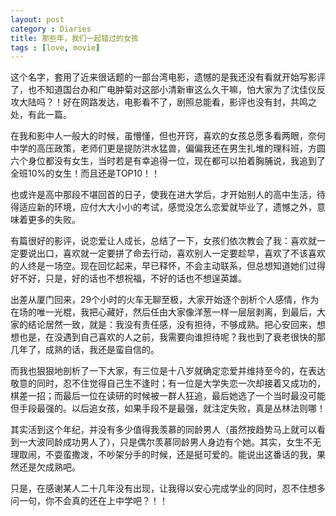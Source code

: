 ```yaml
---
layout: post
category : Diaries
title: 那些年，我们一起错过的女孩
tags : [love, movie]
---
```



这个名字，套用了近来很话题的一部台湾电影，遗憾的是我还没有看就开始写影评了，也不知道国台办和广电肿菊对这部小清新审这么久干嘛，怕大家为了沈佳仪反攻大陆吗？！好在网路发达，电影看不了，剧照总能看，影评也没有封，共鸣之处，有此一篇。

在我和影中人一般大的时候，虽懵懂，但也开窍，喜欢的女孩总愿多看两眼，奈何中学的高压政策，老师们更是提防洪水猛兽，偏偏我还在男生扎堆的理科班，方圆六个身位都没有女生，当时若是有幸追得一位，现在都可以拍着胸脯说，我追到了全班10%的女生！而且还是TOP10！！

也或许是高中那段不堪回首的日子，使我在进大学后，才开始别人的高中生活，待得适应新的环境，应付大大小小的考试，感觉没怎么恋爱就毕业了，遗憾之外，意味着更多的失败。

有篇很好的影评，说恋爱让人成长，总结了一下，女孩们依次教会了我：喜欢就一定要说出口，喜欢就一定要拼了命去行动，喜欢别人一定要趁早，喜欢了不该喜欢的人终是一场空。现在回忆起来，早已释怀，不会主动联系，但总想知道她们过得好不好，只是，好的话也不想祝福，不好的话也不想逞英雄。

出差从厦门回来，29个小时的火车无聊至极，大家开始逐个剖析个人感情，作为在场的唯一光棍，我把心藏好，然后任由大家像洋葱一样一层层剥离，到最后，大家的结论居然一致，就是：我没有责任感，没有担待，不够成熟。把心安回来，想想也是，在没遇到自己喜欢的人之前，我需要向谁担待呢？我也到了衰老很快的那几年了，成熟的话，我还是蛮自信的。

而我也狠狠地剖析了一下大家，有三位是十八岁就确定恋爱并维持至今的，在表达敬意的同时，忍不住觉得自己生不逢时；有一位是大学失恋一次却接着又成功的，棋差一招；而最后一位在读研的时候被一群人狂追，最后她选了一个当时最没可能但手段最强的。以后追女孩，如果手段不是最强，就注定失败，真是丛林法则哪！

其实活到这个年纪，并没有多少值得我羡慕的同龄男人（虽然按趋势马上就可以看到一大波同龄成功男人了），只是偶尔羡慕同龄男人身边有个她。其实，女生不无理取闹，不耍蛮撒泼，不吵架分手的时候，还是挺可爱的。能说出这番话的我，果然还是欠成熟吧。

只是，在感谢某人二十几年没有出现，让我得以安心完成学业的同时，忍不住想多问一句，你不会真的还在上中学吧？！！